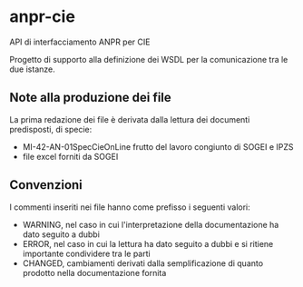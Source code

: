 # anpr-cie
API di interfacciamento ANPR per CIE

Progetto di supporto alla definizione dei WSDL per la comunicazione tra le due istanze.

## Note alla produzione dei file
La prima redazione dei file è derivata dalla lettura dei documenti predisposti, di specie:
- MI-42-AN-01SpecCieOnLine frutto del lavoro congiunto di SOGEI e IPZS
- file excel forniti da SOGEI

## Convenzioni
I commenti inseriti nei file hanno come prefisso i seguenti valori:
- WARNING, nel caso in cui l'interpretazione della documentazione ha dato seguito a dubbi
- ERROR, nel caso in cui la lettura ha dato seguito a dubbi e si ritiene importante condividere tra le parti
- CHANGED, cambiamenti derivati dalla semplificazione di quanto prodotto nella documentazione fornita
